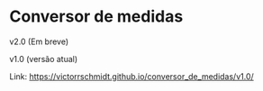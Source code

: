 <h1>Conversor de medidas</h1>

v2.0 (Em breve)


v1.0 (versão atual)

Link: https://victorrschmidt.github.io/conversor_de_medidas/v1.0/


